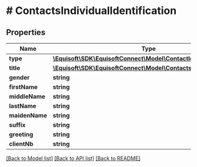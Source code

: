 # # ContactsIndividualIdentification

## Properties

Name | Type | Description | Notes
------------ | ------------- | ------------- | -------------
**type** | [**\Equisoft\SDK\EquisoftConnect\Model\ContactIdentificationType**](ContactIdentificationType.md) |  |
**title** | [**\Equisoft\SDK\EquisoftConnect\Model\ContactsContactFieldValue**](ContactsContactFieldValue.md) |  | [optional]
**gender** | **string** |  | [optional]
**firstName** | **string** |  | [optional]
**middleName** | **string** |  | [optional]
**lastName** | **string** |  | [optional]
**maidenName** | **string** |  | [optional]
**suffix** | **string** |  | [optional]
**greeting** | **string** |  | [optional]
**clientNb** | **string** |  | [optional]

[[Back to Model list]](../../README.md#models) [[Back to API list]](../../README.md#endpoints) [[Back to README]](../../README.md)
